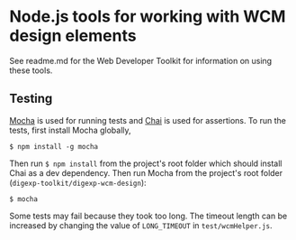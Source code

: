 # Node.js tools for working with WCM design elements

See readme.md for the Web Developer Toolkit for information on using these tools.

## Testing
[Mocha](https://mochajs.org/) is used for running tests and [Chai](http://chaijs.com/)
is used for assertions. To run the tests, first install Mocha globally,
```
$ npm install -g mocha
```
Then run `$ npm install` from the project's root folder which should install 
Chai as a dev dependency. Then run Mocha from the project's root folder 
(`digexp-toolkit/digexp-wcm-design`):
```
$ mocha
```
Some tests may fail because they took too long. The timeout length can be increased by changing
the value of `LONG_TIMEOUT` in `test/wcmHelper.js`.